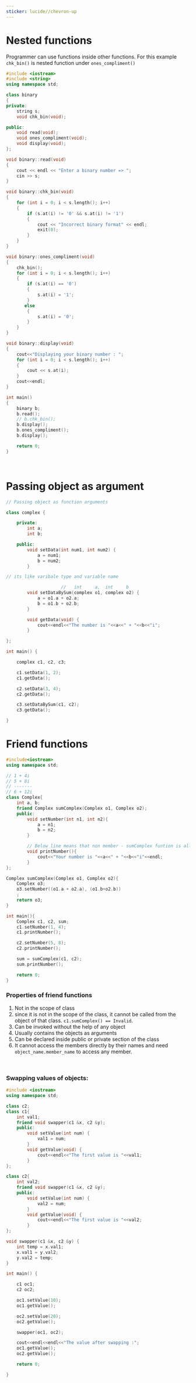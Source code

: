 ```yaml
---
sticker: lucide//chevron-up
---
```

# Nested functions

Programmer can use functions inside other functions.
For this example `chk_bin()` is nested function under `ones_compliment()`

```cpp
#include <iostream>
#include <string>
using namespace std;

class binary
{
private:
    string s;
    void chk_bin(void);

public:
    void read(void);
    void ones_compliment(void);
    void display(void);
};

void binary::read(void)
{
    cout << endl << "Enter a binary number => ";
    cin >> s;
}

void binary::chk_bin(void)
{
    for (int i = 0; i < s.length(); i++)
    {
        if (s.at(i) != '0' && s.at(i) != '1')
        {
            cout << "Incorrect binary format" << endl;
            exit(0);
        }
    }
}

void binary::ones_compliment(void)
{
    chk_bin();
    for (int i = 0; i < s.length(); i++)
    {
        if (s.at(i) == '0')
        {
            s.at(i) = '1';
        }
       else
        {
            s.at(i) = '0';
        }
    }
}

void binary::display(void)
{
    cout<<"Displaying your binary number : ";
    for (int i = 0; i < s.length(); i++)
    {
        cout << s.at(i);
    }
    cout<<endl;
}

int main()
{
    binary b;
    b.read();
    // b.chk_bin();
    b.display();
    b.ones_compliment();
    b.display();

    return 0;
}

```

<br>

# Passing object as argument

```cpp
// Passing object as function arguments

class complex {

    private:
        int a;
        int b;

    public:
        void setData(int num1, int num2) {
            a = num1;
            b = num2;
        }

// its like varibale type and variable name

                     //   int     a,  int     b
        void setDataBySum(complex o1, complex o2) {
            a = o1.a + o2.a;
            b = o1.b + o2.b;
        }

        void getData(void) {
            cout<<endl<<"The number is "<<a<<" + "<<b<<"i";
        }

};

int main() {

    complex c1, c2, c3;

    c1.setData(1, 2);
    c1.getData();

    c2.setData(3, 4);
    c2.getData();

    c3.setDataBySum(c1, c2);
    c3.getData();

}

```

# Friend functions

```cpp
#include<iostream>
using namespace std;

// 1 + 4i
// 5 + 8i
// -------
// 6 + 12i 
class Complex{
    int a, b;
    friend Complex sumComplex(Complex o1, Complex o2);
    public:
        void setNumber(int n1, int n2){
            a = n1;
            b = n2;
        }

        // Below line means that non member - sumComplex funtion is allowed to do anything with my private parts (members)
        void printNumber(){
            cout<<"Your number is "<<a<<" + "<<b<<"i"<<endl;
        }
};

Complex sumComplex(Complex o1, Complex o2){
    Complex o3;
    o3.setNumber((o1.a + o2.a), (o1.b+o2.b))
    ;
    return o3;
}

int main(){
    Complex c1, c2, sum;
    c1.setNumber(1, 4);
    c1.printNumber();

    c2.setNumber(5, 8);
    c2.printNumber();

    sum = sumComplex(c1, c2);
    sum.printNumber();

    return 0;
}

```

### Properties of friend functions

1. Not in the scope of class
2. since it is not in the scope of the class, it cannot be called from the object of that class. `c1.sumComplex() == Invalid`.
3. Can be invoked without the help of any object
4. Usually contains the objects as arguments
5. Can be declared inside public or private section of the class
6. It cannot access the members directly by their names and need `object_name.member_name` to access any member.
 
<br>

### Swapping values of objects:

```cpp
#include <iostream>
using namespace std;

class c2;
class c1{
    int val1;
    friend void swapper(c1 &x, c2 &y);
    public:
        void setValue(int num) {
            val1 = num;
        }
        void getValue(void) {
            cout<<endl<<"The first value is "<<val1;
        }
};

class c2{
    int val2;
    friend void swapper(c1 &x, c2 &y);
    public:
        void setValue(int num) {
            val2 = num;
        }
        void getValue(void) {
            cout<<endl<<"The first value is "<<val2;
        }
};

void swapper(c1 &x, c2 &y) {
    int temp = x.val1;
    x.val1 = y.val2;
    y.val2 = temp;
}

int main() {

    c1 oc1;
    c2 oc2;

    oc1.setValue(10);
    oc1.getValue();

    oc2.setValue(20);
    oc2.getValue();

    swapper(oc1, oc2);

    cout<<endl<<endl<<"The value after swapping :";
    oc1.getValue();
    oc2.getValue();

    return 0;

}
```
